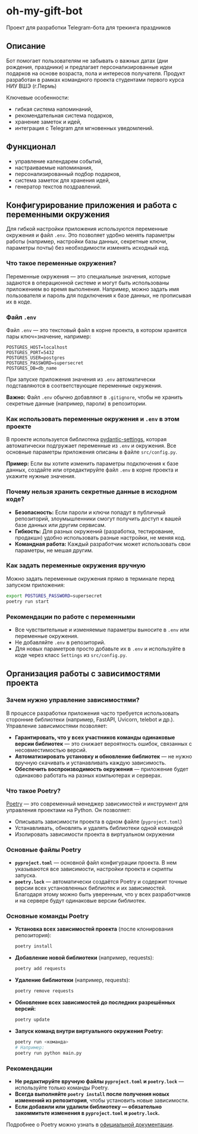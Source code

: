 # oh-my-gift-bot
Проект для разработки Telegram-бота для трекинга праздников
## Описание
Бот помогает пользователям не забывать о важных датах (дни рождения, праздники) и предлагает персонализированные идеи подарков на основе возраста, пола и интересов получателя. Продукт разработан в рамках командного проекта студентами первого курса НИУ ВШЭ (г.Пермь) 

Ключевые особенности:
- гибкая система напоминаний,
- рекомендательная система подарков,
- хранение заметок и идей,
- интеграция с Telegram для мгновенных уведомлений.

## Функционал
- управление календарем событий,
- настраиваемые напоминания,
- персонализированный подбор подарков,
- система заметок для хранения идей,
- генератор текстов поздравлений.

## Конфигурирование приложения и работа с переменными окружения

Для гибкой настройки приложения используются переменные окружения и файл `.env`. Это позволяет удобно менять параметры работы (например, настройки базы данных, секретные ключи, параметры почты) без необходимости изменять исходный код.

### Что такое переменные окружения?

Переменные окружения — это специальные значения, которые задаются в операционной системе и могут быть использованы приложением во время выполнения. Например, можно задать имя пользователя и пароль для подключения к базе данных, не прописывая их в коде.

### Файл `.env`

Файл `.env` — это текстовый файл в корне проекта, в котором хранятся пары ключ=значение, например:

```
POSTGRES_HOST=localhost
POSTGRES_PORT=5432
POSTGRES_USER=postgres
POSTGRES_PASSWORD=supersecret
POSTGRES_DB=db_name
```

При запуске приложения значения из `.env` автоматически подставляются в соответствующие переменные окружения.

**Важно:** Файл `.env` обычно добавляют в `.gitignore`, чтобы не хранить секретные данные (например, пароли) в репозитории.

### Как использовать переменные окружения и `.env` в этом проекте

В проекте используется библиотека [pydantic-settings](https://docs.pydantic.dev/latest/integrations/settings/), которая автоматически подгружает переменные из `.env` и окружения. Все основные параметры приложения описаны в файле `src/config.py`.

**Пример:**
Если вы хотите изменить параметры подключения к базе данных, создайте или отредактируйте файл `.env` в корне проекта и укажите нужные значения.

### Почему нельзя хранить секретные данные в исходном коде?

- **Безопасность:** Если пароли и ключи попадут в публичный репозиторий, злоумышленники смогут получить доступ к вашей базе данных или другим сервисам.
- **Гибкость:** Для разных окружений (разработка, тестирование, продакшн) удобно использовать разные настройки, не меняя код.
- **Командная работа:** Каждый разработчик может использовать свои параметры, не мешая другим.

### Как задать переменные окружения вручную

Можно задать переменные окружения прямо в терминале перед запуском приложения:

```sh
export POSTGRES_PASSWORD=supersecret
poetry run start
```

### Рекомендации по работе с переменными

- Все чувствительные и изменяемые параметры выносите в `.env` или переменные окружения.
- Не добавляйте `.env` в репозиторий.
- Для новых параметров просто добавьте их в `.env` и используйте в коде через класс `Settings` из `src/config.py`.

## Организация работы с зависимостями проекта

### Зачем нужно управление зависимостями?

В процессе разработки приложения часто требуется использовать сторонние библиотеки (например, FastAPI, Uvicorn, telebot и др.). Управление зависимостями позволяет:

- **Гарантировать, что у всех участников команды одинаковые версии библиотек** — это снижает вероятность ошибок, связанных с несовместимостью версий.
- **Автоматизировать установку и обновление библиотек** — не нужно вручную скачивать и устанавливать каждую зависимость.
- **Обеспечить воспроизводимость окружения** — приложение будет одинаково работать на разных компьютерах и серверах.

### Что такое Poetry?

[Poetry](https://python-poetry.org/) — это современный менеджер зависимостей и инструмент для управления проектами на Python. Он позволяет:
- Описывать зависимости проекта в одном файле (`pyproject.toml`)
- Устанавливать, обновлять и удалять библиотеки одной командой
- Изолировать зависимости проекта в виртуальном окружении

### Основные файлы Poetry

- **`pyproject.toml`** — основной файл конфигурации проекта. В нем указываются все зависимости, настройки проекта и скрипты запуска.
- **`poetry.lock`** — автоматически создаётся Poetry и содержит точные версии всех установленных библиотек и их зависимостей. Благодаря этому можно быть уверенным, что у всех разработчиков и на сервере будут одинаковые версии библиотек.

### Основные команды Poetry

- **Установка всех зависимостей проекта** (после клонирования репозитория):

    ```sh
    poetry install
    ```

- **Добавление новой библиотеки** (например, requests):

    ```sh
    poetry add requests
    ```

- **Удаление библиотеки** (например, requests):

    ```sh
    poetry remove requests
    ```

- **Обновление всех зависимостей до последних разрешённых версий:**

    ```sh
    poetry update
    ```

- **Запуск команд внутри виртуального окружения Poetry:**

    ```sh
    poetry run <команда>
    # Например:
    poetry run python main.py
    ```

### Рекомендации
- **Не редактируйте вручную файлы `pyproject.toml` и `poetry.lock`** — используйте только команды Poetry.
- **Всегда выполняйте `poetry install` после получения новых изменений из репозитория**, чтобы установить новые зависимости.
- **Если добавили или удалили библиотеку — обязательно закоммитьте изменения в `pyproject.toml` и `poetry.lock`.**

Подробнее о Poetry можно узнать в [официальной документации](https://python-poetry.org/docs/).
